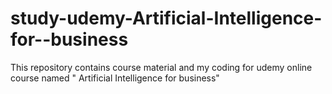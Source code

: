 # study-udemy-Artificial-Intelligence-for--business
This repository contains course material and my coding for udemy online course named " Artificial Intelligence for business"
